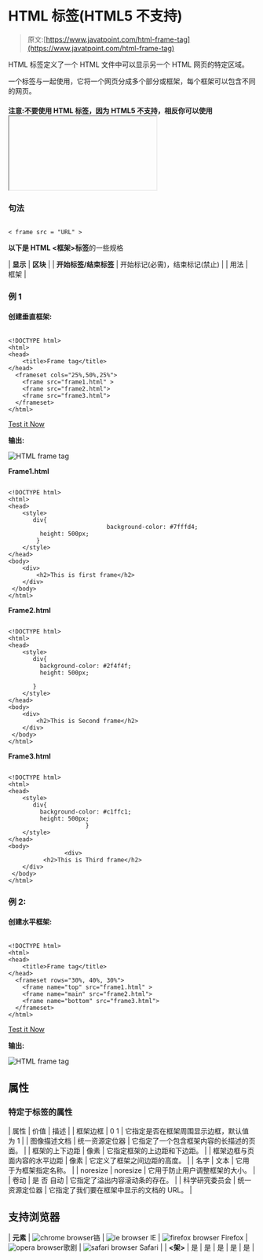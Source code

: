 # HTML 标签(HTML5 不支持)

> 原文:[https://www.javatpoint.com/html-frame-tag](https://www.javatpoint.com/html-frame-tag)

HTML 标签定义了一个 HTML 文件中可以显示另一个 HTML 网页的特定区域。

一个标签与一起使用，它将一个网页分成多个部分或框架，每个框架可以包含不同的网页。

#### 注意:不要使用 HTML 标签，因为 HTML5 不支持，相反你可以使用<iframe>或<div>搭配 CSS，在 HTML 中达到类似的效果。</div></iframe>

### 句法

```

< frame src = "URL" >

```

**以下是 HTML <框架>标签**的一些规格

| **显示** | **区块** |
| **开始标签/结束标签** | 开始标记(必需)，结束标记(禁止) |
| 用法 | 框架 |

### 例 1

#### 创建垂直框架:

```

<!DOCTYPE html>
<html>
<head>
	<title>Frame tag</title>
</head>
  <frameset cols="25%,50%,25%">
  	<frame src="frame1.html" >
  	<frame src="frame2.html">	
  	<frame src="frame3.html">
  </frameset>
</html>

```

[Test it Now](https://www.javatpoint.com/oprweb/test.jsp?filename=htmlframetag)

**输出:**

![HTML frame tag](../Images/d4f687dacbd43569b4ddf24893683f4e.png)

**Frame1.html**

```

<!DOCTYPE html>
<html>
<head>
	<style>
	   div{
                            background-color: #7fffd4; 
	   	 height: 500px;
	   	}
	</style>
</head>
<body>
	<div>
		<h2>This is first frame</h2>
	</div>
 </body>
</html>

```

**Frame2.html**

```

<!DOCTYPE html>
<html>
<head>
	<style>
	   div{
	   	 background-color: #2f4f4f; 
	   	 height: 500px;

	   }
	</style>
</head>
<body>
	<div>
		<h2>This is Second frame</h2>
	</div>
 </body>
</html>

```

**Frame3.html**

```

<!DOCTYPE html>
<html>
<head>
	<style>
	   div{
	   	 background-color: #c1ffc1; 
	   	 height: 500px;
                      }
	</style>
</head>
<body>
                <div>
	      <h2>This is Third frame</h2>
	</div>
 </body>
</html>

```

### 例 2:

#### 创建水平框架:

```

<!DOCTYPE html>
<html>
<head>
	<title>Frame tag</title>
</head>
  <frameset rows="30%, 40%, 30%">
  	<frame name="top" src="frame1.html" >
  	<frame name="main" src="frame2.html">	
  	<frame name="bottom" src="frame3.html">
  </frameset>
</html>

```

[Test it Now](https://www.javatpoint.com/oprweb/test.jsp?filename=htmlframetag2)

**输出:**

![HTML frame tag](../Images/7a030f66d66d4891d27490770024a165.png)

## 属性

### 特定于标签的属性

| 属性 | 价值 | 描述 |
| 框架边框 | 0
1 | 它指定是否在框架周围显示边框，默认值为 1 |
| 图像描述文档 | 统一资源定位器 | 它指定了一个包含框架内容的长描述的页面。 |
| 框架的上下边距 | 像素 | 它指定框架的上边距和下边距。 |
| 框架边框与页面内容的水平边距 | 像素 | 它定义了框架之间边距的高度。 |
| 名字 | 文本 | 它用于为框架指定名称。 |
| noresize | noresize | 它用于防止用户调整框架的大小。 |
| 卷动 | 是
否
自动 | 它指定了溢出内容滚动条的存在。 |
| 科学研究委员会 | 统一资源定位器 | 它指定了我们要在框架中显示的文档的 URL。 |

## 支持浏览器

| **元素** | ![chrome browser](../Images/4fbdc93dc2016c5049ed108e7318df19.png)铬 | ![ie browser](../Images/83dd23df1fe8373fd5bf054b2c1dd88b.png) IE | ![firefox browser](../Images/4f001fff393888a8a807ed29b28145d1.png) Firefox | ![opera browser](../Images/6cad4a592cc69a052056a0577b4aac65.png)歌剧 | ![safari browser](../Images/a0f6a9711a92203c5dc5c127fe9c9fca.png) Safari |
| **<架>** | 是 | 是 | 是 | 是 | 是 |